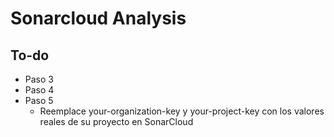 # Sonarcloud Analysis
## To-do
- Paso 3
- Paso 4
- Paso 5
  - Reemplace your-organization-key y your-project-key con los valores reales de su proyecto en SonarCloud